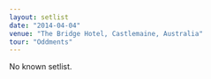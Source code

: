 ```yaml
---
layout: setlist
date: "2014-04-04"
venue: "The Bridge Hotel, Castlemaine, Australia"
tour: "Oddments"
---
```


No known setlist.
